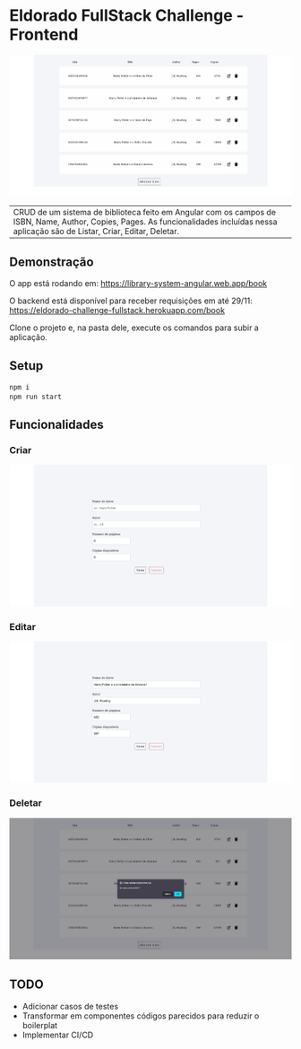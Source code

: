 # Eldorado FullStack Challenge - Frontend

![list of books](https://github.com/matBentes/eldorado-fulltstack-challenge-frontend/blob/main/images/list-book.png)

<table>
<tr>
<td>
CRUD de um sistema de biblioteca feito em Angular com os campos de ISBN, Name, Author, Copies, Pages. As funcionalidades incluídas nessa aplicação são de Listar, Criar, Editar, Deletar.
</td>
</tr>
</table>

## Demonstração
O app está rodando em: https://library-system-angular.web.app/book

O backend está disponível para receber requisições em até 29/11: https://eldorado-challenge-fullstack.herokuapp.com/book

Clone o projeto e, na pasta dele, execute os comandos para subir a aplicação.

## Setup

```bash
npm i
npm run start
```
## Funcionalidades 

### Criar 
![add book](https://github.com/matBentes/eldorado-fulltstack-challenge-frontend/blob/main/images/add-book.png)

### Editar
![edit book](https://github.com/matBentes/eldorado-fulltstack-challenge-frontend/blob/main/images/edit-book.png)

### Deletar 
![delete book](https://github.com/matBentes/eldorado-fulltstack-challenge-frontend/blob/main/images/delete-book.png)

## TODO 
- Adicionar casos de testes 
- Transformar em componentes códigos parecidos para reduzir o boilerplat
- Implementar CI/CD 
